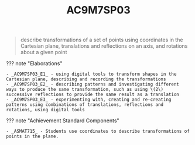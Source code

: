 ﻿---
backlinks:
- title: Learning Areas
  url: /sense/Teaching/Curriculum/v9/v9-learning-areas.html
tags: australian-curriculum
title: AC9M7SP03
type: note
---
> describe transformations of a set of points using coordinates in the Cartesian plane, translations and reflections on an axis, and rotations about a given point

??? note "Elaborations"

	- _AC9M7SP03_E1_ - using digital tools to transform shapes in the Cartesian plane, describing and recording the transformations
	- _AC9M7SP03_E2_ - describing patterns and investigating different ways to produce the same transformation, such as using \(2\) successive reflections to provide the same result as a translation
	- _AC9M7SP03_E3_ - experimenting with, creating and re-creating patterns using combinations of translations, reflections and rotations, using digital tools
??? note "Achievement Standard Components"

	- _ASMAT715_ - Students use coordinates to describe transformations of points in the plane.